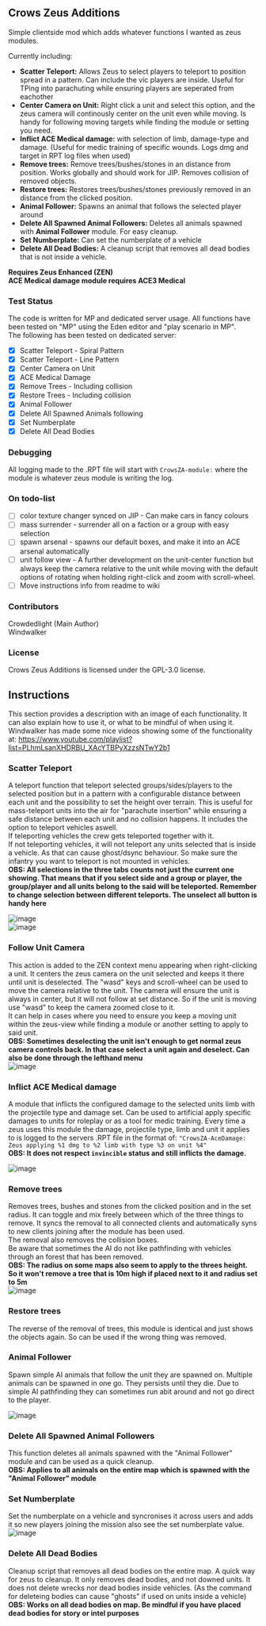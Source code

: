 ## Crows Zeus Additions

Simple clientside mod which adds whatever functions I wanted as zeus modules. 

Currently including:

* **Scatter Teleport:** Allows Zeus to select players to teleport to position spread in a pattern. Can include the vic players are inside. Useful for TPing into parachuting while ensuring players are seperated from eachother 
* **Center Camera on Unit:** Right click a unit and select this option, and the zeus camera will continously center on the unit even while moving. Is handy for following moving targets while finding the module or setting you need.
* **Inflict ACE Medical damage:** with selection of limb, damage-type and damage. (Useful for medic training of specific wounds. Logs dmg and target in RPT log files when used)
* **Remove trees:** Remove trees/bushes/stones in an distance from position. Works globally and should work for JIP. Removes collision of removed objects.
* **Restore trees:** Restores trees/bushes/stones previously removed in an distance from the clicked position.
* **Animal Follower:** Spawns an animal that follows the selected player around
* **Delete All Spawned Animal Followers:** Deletes all animals spawned with **Animal Follower** module. For easy cleanup.
* **Set Numberplate:** Can set the numberplate of a vehicle
* **Delete All Dead Bodies:** A cleanup script that removes all dead bodies that is not inside a vehicle.

**Requires Zeus Enhanced (ZEN)**  
**ACE Medical damage module requires ACE3 Medical**  

### Test Status
The code is written for MP and dedicated server usage. All functions have been tested on "MP" using the Eden editor and "play scenario in MP".    
The following has been tested on dedicated server:

- [X] Scatter Teleport - Spiral Pattern
- [X] Scatter Teleport - Line Pattern
- [X] Center Camera on Unit
- [X] ACE Medical Damage
- [X] Remove Trees - Including collision
- [X] Restore Trees - Including collision
- [X] Animal Follower
- [X] Delete All Spawned Animals following 
- [X] Set Numberplate
- [X] Delete All Dead Bodies

### Debugging
All logging made to the .RPT file will start with ``CrowsZA-module:`` where the module is whatever zeus module is writing the log.

### On todo-list
- [ ] color texture changer synced on JIP - Can make cars in fancy colours
- [ ] mass surrender - surrender all on a faction or a group with easy selection
- [ ] spawn arsenal - spawns our default boxes, and make it into an ACE arsenal automatically
- [ ] unit follow view - A further development on the unit-center function but always keep the camera relative to the unit while moving with the default options of rotating when holding right-click and zoom with scroll-wheel.
- [ ] Move instructions info from readme to wiki

### Contributors
Crowdedlight (Main Author)  
Windwalker  

### License
Crows Zeus Additions is licensed under the GPL-3.0 license.

## Instructions
This section provides a description with an image of each functionality. It can also explain how to use it, or what to be mindful of when using it.   
Windwalker has made some nice videos showing some of the functionality at: https://www.youtube.com/playlist?list=PLhmLsanXHDRBU_XAcYTBPyXzzsNTwY2b1 

### Scatter Teleport
A teleport function that teleport selected groups/sides/players to the selected position but in a pattern with a configurable distance between each unit and the possibility to set the height over terrain. This is useful for mass-teleport units into the air for "parachute insertion" while ensuring a safe distance between each unit and no collision happens. It includes the option to teleport vehicles aswell.   
If teleporting vehicles the crew gets teleported together with it.   
If not teleporting vehicles, it will not teleport any units selected that is inside a vehicle. As that can cause ghost/dsync behaviour. So make sure the infantry you want to teleport is not mounted in vehicles.   
**OBS: All selections in the three tabs counts not just the current one showing. That means that if you select side and a group or player, the group/player and all units belong to the said will be teleported. Remember to change selection between different teleports. The unselect all button is handy here**  

![image](https://user-images.githubusercontent.com/7889925/113602132-89de7e80-9642-11eb-9f88-95068547a6c0.png)  
![image](https://user-images.githubusercontent.com/7889925/113602158-91058c80-9642-11eb-82c1-688794e799b3.png)

### Follow Unit Camera
This action is added to the ZEN context menu appearing when right-clicking a unit. It centers the zeus camera on the unit selected and keeps it there until unit is deselected. The "wasd" keys and scroll-wheel can be used to move the camera relative to the unit. The camera will ensure the unit is always in center, but it will not follow at set distance. So if the unit is moving use "wasd" to keep the camera zoomed close to it.   
It can help in cases where you need to ensure you keep a moving unit within the zeus-view while finding a module or another setting to apply to said unit.  
**OBS: Sometimes deselecting the unit isn't enough to get normal zeus camera controls back. In that case select a unit again and deselect. Can also be done through the lefthand menu**   
![image](https://user-images.githubusercontent.com/7889925/113602114-80edad00-9642-11eb-8fcc-6425d1af258a.png)

### Inflict ACE Medical damage
A module that inflicts the configured damage to the selected units limb with the projectile type and damage set. Can be used to artificial apply specific damages to units for roleplay or as a tool for medic training. Every time a zeus uses this module the damage, projectile type, limb and unit it applies to is logged to the servers .RPT file in the format of: ``"CrowsZA-AceDamage: Zeus applying %1 dmg to %2 limb with type %3 on unit %4"``    
**OBS: It does not respect ``invincible`` status and still inflicts the damage.**    

![image](https://user-images.githubusercontent.com/7889925/113601958-513ea500-9642-11eb-8285-f3e6e9917680.png)  


### Remove trees
Removes trees, bushes and stones from the clicked position and in the set radius. It can toggle and mix freely between which of the three things to remove. It syncs the removal to all connected clients and automatically syns to new clients joining after the module has been used.   
The removal also removes the collision boxes.  
Be aware that sometimes the AI do not like pathfinding with vehicles through an forest that has been removed.  
**OBS: The radius on some maps also seem to apply to the threes height. So it won't remove a tree that is 10m high if placed next to it and radius set to 5m**  
![image](https://user-images.githubusercontent.com/7889925/113602097-792e0880-9642-11eb-9c47-580b07b6bd7d.png)  


### Restore trees
The reverse of the removal of trees, this module is identical and just shows the objects again. So can be used if the wrong thing was removed. 


### Animal Follower
Spawn simple AI animals that follow the unit they are spawned on. Multiple animals can be spawned in one go. They persists until they die. Due to simple AI pathfinding they can sometimes run abit around and not go direct to the player.   

![image](https://user-images.githubusercontent.com/7889925/113602201-9ebb1200-9642-11eb-804a-9d4e2f1d0c91.png) 

### Delete All Spawned Animal Followers
This function deletes all animals spawned with the "Animal Follower" module and can be used as a quick cleanup.   
**OBS: Applies to all animals on the entire map which is spawned with the "Animal Follower" module**

### Set Numberplate
Set the numberplate on a vehicle and syncronises it across users and adds it so new players joining the mission also see the set numberplate value.  
![image](https://user-images.githubusercontent.com/7889925/113602062-6ddadd00-9642-11eb-800e-1263b3ddf396.png)

### Delete All Dead Bodies
Cleanup script that removes all dead bodies on the entire map. A quick way for zeus to cleanup. It only removes dead bodies, and not downed units. It does not delete wrecks nor dead bodies inside vehicles. (As the command for deleteing bodies can cause "ghosts" if used on units inside a vehicle)  
**OBS: Works on all dead bodies on map. Be mindful if you have placed dead bodies for story or intel purposes**



